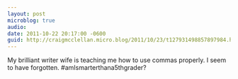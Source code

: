 ```yaml
---
layout: post
microblog: true
audio: 
date: 2011-10-22 20:17:00 -0600
guid: http://craigmcclellan.micro.blog/2011/10/23/t127931498857897984.html
---
```

My brilliant writer wife is teaching me how to use commas properly. I seem to have forgotten. #amIsmarterthana5thgrader?
